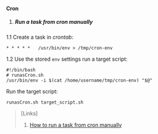 #### Cron

1. ##### Run a task from cron manually

1.1 Create a task in *crontab*:

```
* * * * *   /usr/bin/env > /tmp/cron-env
```

1.2 Use the stored `env` settings run a target script:

```
#!/bin/bash
# runasCron.sh
/usr/bin/env -i $(cat /home/username/tmp/cron-env) "$@"
```

Run the target script:

```
runasCron.sh target_script.sh
```

>[Links]
>1. [How to run a task from cron manually](https://unix.stackexchange.com/questions/42715/how-can-i-make-cron-run-a-job-right-now-for-testing-debugging-without-changing)
